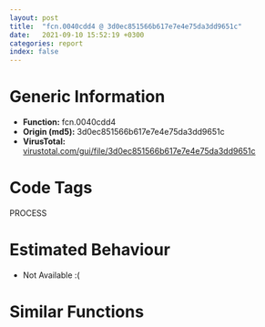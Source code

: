 ```yaml
---
layout: post
title:  "fcn.0040cdd4 @ 3d0ec851566b617e7e4e75da3dd9651c"
date:   2021-09-10 15:52:19 +0300
categories: report
index: false
---
```


# Generic Information
- **Function:** fcn.0040cdd4
- **Origin (md5):** 3d0ec851566b617e7e4e75da3dd9651c
- **VirusTotal:** [virustotal.com/gui/file/3d0ec851566b617e7e4e75da3dd9651c][virustotal_ref]

# Code Tags
<span class="tag" id="PROCESS">PROCESS</span>


# Estimated Behaviour
<ul><li class="bhv-desc" id="na">Not Available :(</li></ul>

# Similar Functions
<script type="text/javascript" src="https://www.gstatic.com/charts/loader.js"></script>
<script type="text/javascript">

    google.charts.load('current', {'packages':['corechart']});
    google.charts.setOnLoadCallback(drawChart);

    function drawChart() {
    var data = new google.visualization.DataTable();
        data.addColumn('number', 'X');
        data.addColumn('number', 'Y');
        data.addColumn({type: 'string', role: 'tooltip', 'p': {'html': true}});
        data.addColumn({'type': 'string', 'role': 'style'});
        
        data.addRows([
    [-146.93711853027344, -293.8031311035156, '<b><a href="/report/fcn.0040cdd4@3d0ec851566b617e7e4e75da3dd9651c">fcn.0040cdd4</a><br>@3d0ec851566b617e7e4e75da3dd9651c</b><br>', 'point { fill-color: #e0440e; }'],
[94.6864013671875, -90.7840805053711, '<b><a href="/report/fcn.00488ba0@912f1d013a0d6151bc7a7cef6da1b2a0">fcn.00488ba0</a><br>@912f1d013a0d6151bc7a7cef6da1b2a0</b><br>', 'null'],
[-225.46661376953125, -120.86039733886719, '<b><a href="/report/fcn.0040a509@5d44fc96ec059e83cbab5efb708e5e9e">fcn.0040a509</a><br>@5d44fc96ec059e83cbab5efb708e5e9e</b><br>', 'null'],
[112.49879455566406, 296.3166198730469, '<b><a href="/report/fcn.0060b705@52d540e8e13e0f0bbb8946b2363a382d">fcn.0060b705</a><br>@52d540e8e13e0f0bbb8946b2363a382d</b><br>', 'null'],
[-5.104485034942627, -212.2797393798828, '<b><a href="/report/fcn.0040a0a0@01be4434cc5f975da87a4b25d209e100">fcn.0040a0a0</a><br>@01be4434cc5f975da87a4b25d209e100</b><br>', 'null'],
[209.3707733154297, -214.80323791503906, '<b><a href="/report/fcn.00410005@4643b8f5a3d13e435a65fc553546b71e">fcn.00410005</a><br>@4643b8f5a3d13e435a65fc553546b71e</b><br>', 'null'],
[42.61233901977539, 73.20526123046875, '<b><a href="/report/fcn.00408864@f9b80f61ad003ebdee20dab4a0087d2a">fcn.00408864</a><br>@f9b80f61ad003ebdee20dab4a0087d2a</b><br>', 'null'],
[73.3511962890625, -353.44915771484375, '<b><a href="/report/fcn.0040ab0f@fec037c981b84fb9df87dac6521840c9">fcn.0040ab0f</a><br>@fec037c981b84fb9df87dac6521840c9</b><br>', 'null'],
[-150.1459197998047, 77.51301574707031, '<b><a href="/report/fcn.00408bc5@1fd683a7f72f257d6d6de6e845d6c40a">fcn.00408bc5</a><br>@1fd683a7f72f257d6d6de6e845d6c40a</b><br>', 'null'],
[-68.18515014648438, -67.40906524658203, '<b><a href="/report/fcn.0040bd6d@4e7335a256154dbc07a5bd862e9622fe">fcn.0040bd6d</a><br>@4e7335a256154dbc07a5bd862e9622fe</b><br>', 'null'],
[231.6544189453125, -1.7784448862075806, '<b><a href="/report/fcn.0040c62b@c5a9328b4292c431a6e3f48185308528">fcn.0040c62b</a><br>@c5a9328b4292c431a6e3f48185308528</b><br>', 'null'],

        ]);

    var options = {
        title: 'Similarity Plot',
        legend: 'none',
        colors: ['#dedbd9', '#e6693e', '#ec8f6e', '#f3b49f', '#f6c7b6'],
        tooltip: {isHtml: true, trigger: 'both'},
        explorer: {
        actions: ["dragToZoom", "rightClickToReset"],
        },
        chartArea: {
        width: '80%',
        height: '80%'
        },
        width: '100%',
        height: '100%'
    };

    var chart = new google.visualization.ScatterChart(document.getElementById('chart_div'));

    chart.draw(data, options);
    }
    
</script>


<div id="chart_div" style="width: 100%px; height: 100%;"></div>

# Disassembled Code
{% highlight nasm %}

push 0x64
push 0xb97090
call fcn.0040db80
push 0xb
call fcn.0040ddb9
pop ecx
xor ebx, ebx
mov dword[ebp-4], ebx
push 0x40
push 0x20
pop edi
push edi
call fcn.0040df70
pop ecx
pop ecx
mov ecx, eax
mov dword[ebp-0x24], ecx
test ecx, ecx
jne off.b74
push 0xfffffffffffffffe
lea eax, [ebp-0x10]
push eax
push 0x445150
call fcn.0040f250
add esp, 0xc
or eax, 0xffffffff
jmp off.b677
mov dword[0xb93bb8], eax
mov dword[0xb95aa4], edi
add eax, 0x800
cmp ecx, eax
jae off.b143
mov word[ecx+4], 0xa00
or dword[ecx], 0xffffffff
mov dword[ecx+8], ebx
and byte[ecx+0x24], 0x80
mov al, byte[ecx+0x24]
and al, 0x7f
mov byte[ecx+0x24], al
mov word[ecx+0x25], 0xa0a
mov dword[ecx+0x38], ebx
mov byte[ecx+0x34], bl
add ecx, 0x40
mov dword[ebp-0x24], ecx
mov eax, dword[0xb93bb8]
jmp off.b85
lea eax, [ebp-0x74]
push eax
call dword[sym.imp.KERNEL32.dll_GetStartupInfoW]
cmp word[ebp-0x42], 0
je off.b467
mov eax, dword[ebp-0x40]
test eax, eax
je off.b467
mov ecx, dword[eax]
mov dword[ebp-0x1c], ecx
add eax, 4
mov dword[ebp-0x28], eax
add eax, ecx
mov dword[ebp-0x20], eax
mov eax, 0x800
cmp ecx, eax
jl off.b205
mov ecx, eax
mov dword[ebp-0x1c], ecx
xor esi, esi
inc esi
mov dword[ebp-0x30], esi
cmp dword[0xb95aa4], ecx
jge off.b251
push 0x40
push edi
call fcn.0040df70
pop ecx
pop ecx
mov ecx, eax
mov dword[ebp-0x24], ecx
test ecx, ecx
jne off.b390
mov ecx, dword[0xb95aa4]
mov dword[ebp-0x1c], ecx
mov edi, ebx
mov dword[ebp-0x2c], edi
push 0xfffffffffffffffe
pop ebx
mov eax, dword[ebp-0x28]
mov edx, dword[ebp-0x20]
cmp edi, ecx
jge off.b470
mov esi, dword[edx]
cmp esi, 0xffffffff
je off.b371
cmp esi, ebx
je off.b371
mov al, byte[eax]
test al, 1
je off.b371
test al, 8
jne off.b308
push esi
call dword[sym.imp.KERNEL32.dll_GetFileType]
mov edx, dword[ebp-0x20]
test eax, eax
je off.b368
mov eax, edi
sar eax, 5
mov esi, edi
and esi, 0x1f
shl esi, 6
add esi, dword[eax*4+0xb93bb8]
mov dword[ebp-0x24], esi
mov eax, dword[edx]
mov dword[esi], eax
mov eax, dword[ebp-0x28]
mov al, byte[eax]
mov byte[esi+4], al
push 0
push 0xfa0
lea eax, [esi+0xc]
push eax
call fcn.0040d7e8
add esp, 0xc
inc dword[esi+8]
mov edx, dword[ebp-0x20]
mov ecx, dword[ebp-0x1c]
inc edi
mov dword[ebp-0x2c], edi
mov eax, dword[ebp-0x28]
inc eax
mov dword[ebp-0x28], eax
add edx, 4
mov dword[ebp-0x20], edx
jmp off.b265
mov dword[esi*4+0xb93bb8], ecx
add dword[0xb95aa4], edi
mov eax, dword[esi*4+0xb93bb8]
add eax, 0x800
cmp ecx, eax
jae off.b455
mov word[ecx+4], 0xa00
or dword[ecx], 0xffffffff
mov dword[ecx+8], ebx
and byte[ecx+0x24], 0x80
mov word[ecx+0x25], 0xa0a
mov dword[ecx+0x38], ebx
mov byte[ecx+0x34], bl
add ecx, 0x40
mov dword[ebp-0x24], ecx
jmp off.b403
inc esi
mov dword[ebp-0x30], esi
mov ecx, dword[ebp-0x1c]
jmp off.b211
push 0xfffffffffffffffe
pop ebx
xor edi, edi
mov dword[ebp-0x2c], edi
cmp edi, 3
jge off.b667
mov esi, edi
shl esi, 6
add esi, dword[0xb93bb8]
mov dword[ebp-0x24], esi
cmp dword[esi], 0xffffffff
je off.b521
cmp dword[esi], ebx
je off.b521
movsx eax, byte[esi+4]
or al, 0x80
mov byte[esi+4], al
jmp off.b661
mov byte[esi+4], 0x81
test edi, edi
jne off.b534
push 0xfffffffffffffff6
pop eax
jmp off.b544
lea eax, [edi-1]
neg eax
sbb eax, eax
add eax, 0xfffffff5
push eax
call dword[sym.imp.KERNEL32.dll_GetStdHandle]
mov dword[ebp-0x1c], eax
cmp eax, 0xffffffff
je off.b635
test eax, eax
je off.b635
push eax
call dword[sym.imp.KERNEL32.dll_GetFileType]
test eax, eax
je off.b635
mov ecx, dword[ebp-0x1c]
mov dword[esi], ecx
and eax, 0xff
cmp eax, 2
jne off.b597
movsx eax, byte[esi+4]
or al, 0x40
jmp off.b608
cmp eax, 3
jne off.b611
movsx eax, byte[esi+4]
or al, 8
mov byte[esi+4], al
push 0
push 0xfa0
lea eax, [esi+0xc]
push eax
call fcn.0040d7e8
add esp, 0xc
inc dword[esi+8]
jmp off.b661
movsx eax, byte[esi+4]
or al, 0x40
mov byte[esi+4], al
mov dword[esi], ebx
mov eax, dword[0xb95a00]
test eax, eax
je off.b661
mov eax, dword[eax+edi*4]
mov dword[eax+0x10], ebx
inc edi
jmp off.b472
mov dword[ebp-4], ebx
call fcn.0040d07f
xor eax, eax
call fcn.0040dbc5
ret

{% endhighlight %}

[virustotal_ref]: https://www.virustotal.com/gui/file/3d0ec851566b617e7e4e75da3dd9651c